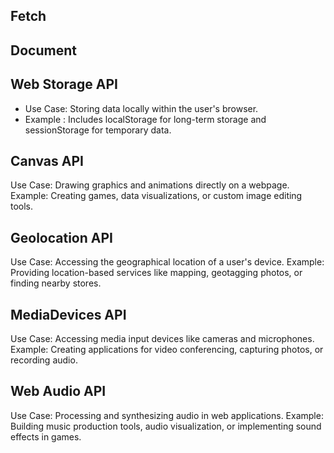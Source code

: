 ## Fetch

## Document

## Web Storage API
*  Use Case: Storing data locally within the user's browser.
*   Example : Includes localStorage for long-term storage and sessionStorage for temporary data.

## Canvas API
Use Case: Drawing graphics and animations directly on a webpage.
Example: Creating games, data visualizations, or custom image editing tools.


## Geolocation API
Use Case: Accessing the geographical location of a user's device.
Example: Providing location-based services like mapping, geotagging photos, or finding nearby stores.

## MediaDevices API
Use Case: Accessing media input devices like cameras and microphones.
Example: Creating applications for video conferencing, capturing photos, or recording audio.

## Web Audio API
Use Case: Processing and synthesizing audio in web applications.
Example: Building music production tools, audio visualization, or implementing sound effects in games.